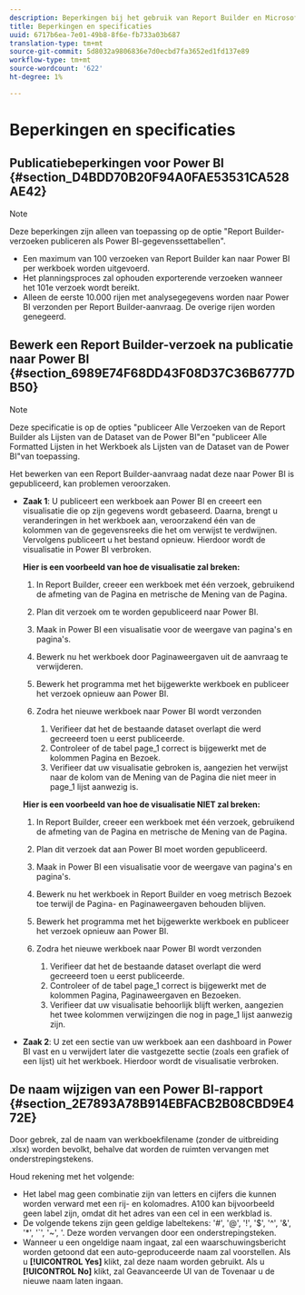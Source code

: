 ```yaml
---
description: Beperkingen bij het gebruik van Report Builder en Microsoft-Power BI.
title: Beperkingen en specificaties
uuid: 6717b6ea-7e01-49b8-8f6e-fb733a03b687
translation-type: tm+mt
source-git-commit: 5d8032a9806836e7d0ecbd7fa3652ed1fd137e89
workflow-type: tm+mt
source-wordcount: '622'
ht-degree: 1%

---
```



# Beperkingen en specificaties

## Publicatiebeperkingen voor Power BI {#section_D4BDD70B20F94A0FAE53531CA528AE42}

>[!NOTE]
>
>Deze beperkingen zijn alleen van toepassing op de optie &quot;Report Builder-verzoeken publiceren als Power BI-gegevenssettabellen&quot;.

* Een maximum van 100 verzoeken van Report Builder kan naar Power BI per werkboek worden uitgevoerd.
* Het planningsproces zal ophouden exporterende verzoeken wanneer het 101e verzoek wordt bereikt.
* Alleen de eerste 10.000 rijen met analysegegevens worden naar Power BI verzonden per Report Builder-aanvraag. De overige rijen worden genegeerd.

## Bewerk een Report Builder-verzoek na publicatie naar Power BI {#section_6989E74F68DD43F08D37C36B6777DB50}

>[!NOTE]
>
>Deze specificatie is op de opties &quot;publiceer Alle Verzoeken van de Report Builder als Lijsten van de Dataset van de Power BI&quot;en &quot;publiceer Alle Formatted Lijsten in het Werkboek als Lijsten van de Dataset van de Power BI&quot;van toepassing.

Het bewerken van een Report Builder-aanvraag nadat deze naar Power BI is gepubliceerd, kan problemen veroorzaken.

* **Zaak 1**: U publiceert een werkboek aan Power BI en creeert een visualisatie die op zijn gegevens wordt gebaseerd. Daarna, brengt u veranderingen in het werkboek aan, veroorzakend één van de kolommen van de gegevensreeks die het om verwijst te verdwijnen. Vervolgens publiceert u het bestand opnieuw. Hierdoor wordt de visualisatie in Power BI verbroken.

   **Hier is een voorbeeld van hoe de visualisatie zal breken:**

   1. In Report Builder, creeer een werkboek met één verzoek, gebruikend de afmeting van de Pagina en metrische de Mening van de Pagina.
   2. Plan dit verzoek om te worden gepubliceerd naar Power BI.
   3. Maak in Power BI een visualisatie voor de weergave van pagina&#39;s en pagina&#39;s.
   4. Bewerk nu het werkboek door Paginaweergaven uit de aanvraag te verwijderen.
   5. Bewerk het programma met het bijgewerkte werkboek en publiceer het verzoek opnieuw aan Power BI.
   6. Zodra het nieuwe werkboek naar Power BI wordt verzonden

      1. Verifieer dat het de bestaande dataset overlapt die werd gecreeerd toen u eerst publiceerde.
      2. Controleer of de tabel page_1 correct is bijgewerkt met de kolommen Pagina en Bezoek.
      3. Verifieer dat uw visualisatie gebroken is, aangezien het verwijst naar de kolom van de Mening van de Pagina die niet meer in page_1 lijst aanwezig is.

   **Hier is een voorbeeld van hoe de visualisatie NIET zal breken:**

   1. In Report Builder, creeer een werkboek met één verzoek, gebruikend de afmeting van de Pagina en metrische de Mening van de Pagina.
   2. Plan dit verzoek dat aan Power BI moet worden gepubliceerd.
   3. Maak in Power BI een visualisatie voor de weergave van pagina&#39;s en pagina&#39;s.
   4. Bewerk nu het werkboek in Report Builder en voeg metrisch Bezoek toe terwijl de Pagina- en Paginaweergaven behouden blijven.
   5. Bewerk het programma met het bijgewerkte werkboek en publiceer het verzoek opnieuw aan Power BI.
   6. Zodra het nieuwe werkboek naar Power BI wordt verzonden

      1. Verifieer dat het de bestaande dataset overlapt die werd gecreeerd toen u eerst publiceerde.
      2. Controleer of de tabel page_1 correct is bijgewerkt met de kolommen Pagina, Paginaweergaven en Bezoeken.
      3. Verifieer dat uw visualisatie behoorlijk blijft werken, aangezien het twee kolommen verwijzingen die nog in page_1 lijst aanwezig zijn.


* **Zaak 2**: U zet een sectie van uw werkboek aan een dashboard in Power BI vast en u verwijdert later die vastgezette sectie (zoals een grafiek of een lijst) uit het werkboek. Hierdoor wordt de visualisatie verbroken.

## De naam wijzigen van een Power BI-rapport {#section_2E7893A78B914EBFACB2B08CBD9E472E}

Door gebrek, zal de naam van werkboekfilename (zonder de uitbreiding .xlsx) worden bevolkt, behalve dat worden de ruimten vervangen met onderstrepingstekens.

Houd rekening met het volgende:

* Het label mag geen combinatie zijn van letters en cijfers die kunnen worden verward met een rij- en kolomadres. A100 kan bijvoorbeeld geen label zijn, omdat dit het adres van een cel in een werkblad is.
* De volgende tekens zijn geen geldige labeltekens: &#39;#&#39;, &#39;@&#39;, &#39;!&#39;, &#39;$&#39;, &#39;^&#39;, &#39;&amp;&#39;, &#39;*&#39;, &#39;`&#39;, &#39;~&#39;, &#39;. Deze worden vervangen door een onderstrepingsteken.
* Wanneer u een ongeldige naam ingaat, zal een waarschuwingsbericht worden getoond dat een auto-geproduceerde naam zal voorstellen. Als u **[!UICONTROL Yes]** klikt, zal deze naam worden gebruikt. Als u **[!UICONTROL No]** klikt, zal Geavanceerde UI van de Tovenaar u de nieuwe naam laten ingaan.


